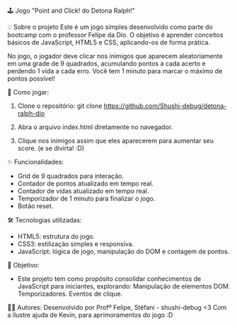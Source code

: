 🕹️ Jogo "Point and Click! do Detona Ralph!"

💡 Sobre o projeto
Este é um jogo simples desenvolvido como parte do bootcamp com o professor Felipe da Dio. O objetivo é aprender conceitos básicos de JavaScript, HTML5 e CSS, aplicando-os de forma prática.

No jogo, o jogador deve clicar nos inimigos que aparecem aleatoriamente em uma grade de 9 quadrados, acumulando pontos a cada acerto e perdendo 1 vida a cada erro. Você tem 1 minuto para marcar o máximo de pontos possível!

🚀 Como jogar:

1. Clone o repositório: git clone https://github.com/Shushi-debug/detona-ralph-dio

2. Abra o arquivo index.html diretamente no navegador.

3. Clique nos inimigos assim que eles aparecerem para aumentar seu score. (e se divirta! :D)

✨ Funcionalidades:
- Grid de 9 quadrados para interação.
- Contador de pontos atualizado em tempo real.
- Contador de vidas atualizado em tempo real.
- Temporizador de 1 minuto para finalizar o jogo.
- Botão reset.

🛠️ Tecnologias utilizadas:
- HTML5: estrutura do jogo.
- CSS3: estilização simples e responsiva.
- JavaScript: lógica de jogo, manipulação do DOM e contagem de pontos.

🎯 Objetivo:
- Este projeto tem como propósito consolidar conhecimentos de JavaScript para iniciantes, explorando:
    Manipulação de elementos DOM.
    Temporizadores.
    Eventos de clique.

👩‍💻 Autores:
Desenvolvido por Profº Felipe, Stéfani - shushi-debug <3
Com a ilustre ajuda de Kevin, para aprimoramentos do jogo :D
